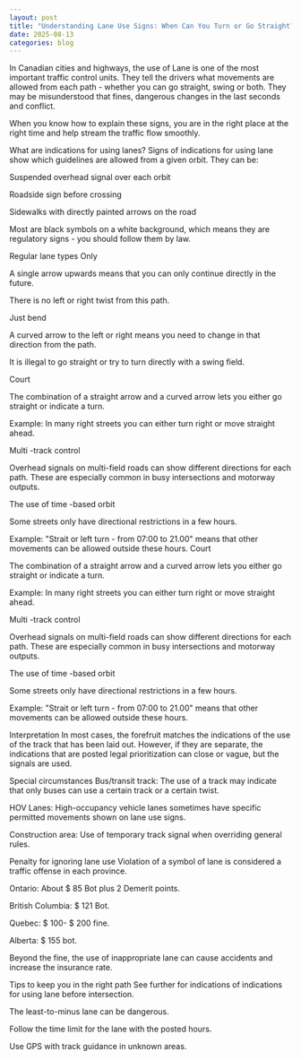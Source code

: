 ```yaml
---
layout: post
title: "Understanding Lane Use Signs: When Can You Turn or Go Straight?"
date: 2025-08-13
categories: blog
---
```


In Canadian cities and highways, the use of Lane is one of the most important traffic control units. They tell the drivers what movements are allowed from each path - whether you can go straight, swing or both. They may be misunderstood that fines, dangerous changes in the last seconds and conflict.

When you know how to explain these signs, you are in the right place at the right time and help stream the traffic flow smoothly.

What are indications for using lanes?
Signs of indications for using lane show which guidelines are allowed from a given orbit. They can be:

Suspended overhead signal over each orbit

Roadside sign before crossing

Sidewalks with directly painted arrows on the road

Most are black symbols on a white background, which means they are regulatory signs - you should follow them by law.

Regular lane types
Only

A single arrow upwards means that you can only continue directly in the future.

There is no left or right twist from this path.

Just bend

A curved arrow to the left or right means you need to change in that direction from the path.

It is illegal to go straight or try to turn directly with a swing field.

Court

The combination of a straight arrow and a curved arrow lets you either go straight or indicate a turn.

Example: In many right streets you can either turn right or move straight ahead.

Multi -track control

Overhead signals on multi-field roads can show different directions for each path. These are especially common in busy intersections and motorway outputs.

The use of time -based orbit

Some streets only have directional restrictions in a few hours.

Example: "Strait or left turn - from 07:00 to 21.00" means that other movements can be allowed outside these hours.
Court

The combination of a straight arrow and a curved arrow lets you either go straight or indicate a turn.

Example: In many right streets you can either turn right or move straight ahead.

Multi -track control

Overhead signals on multi-field roads can show different directions for each path. These are especially common in busy intersections and motorway outputs.

The use of time -based orbit

Some streets only have directional restrictions in a few hours.

Example: "Strait or left turn - from 07:00 to 21.00" means that other movements can be allowed outside these hours.

Interpretation
In most cases, the forefruit matches the indications of the use of the track that has been laid out. However, if they are separate, the indications that are posted legal prioritization can close or vague, but the signals are used.

Special circumstances
Bus/transit track: The use of a track may indicate that only buses can use a certain track or a certain twist.

HOV Lanes: High-occupancy vehicle lanes sometimes have specific permitted movements shown on lane use signs.

Construction area: Use of temporary track signal when overriding general rules.

Penalty for ignoring lane use
Violation of a symbol of lane is considered a traffic offense in each province.

Ontario: About $ 85 Bot plus 2 Demerit points.

British Columbia: $ 121 Bot.

Quebec: $ 100- $ 200 fine.

Alberta: $ 155 bot.

Beyond the fine, the use of inappropriate lane can cause accidents and increase the insurance rate.

Tips to keep you in the right path
See further for indications of indications for using lane before intersection.

The least-to-minus lane can be dangerous.

Follow the time limit for the lane with the posted hours.

Use GPS with track guidance in unknown areas.